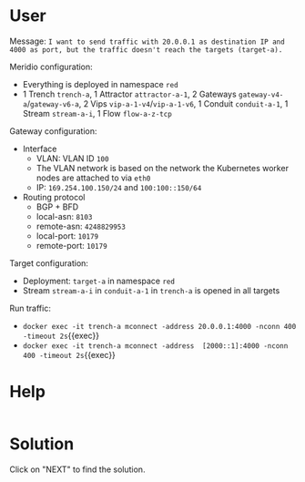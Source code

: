 # User

Message: `I want to send traffic with 20.0.0.1 as destination IP and 4000 as port, but the traffic doesn't reach the targets (target-a).`

Meridio configuration:
* Everything is deployed in namespace `red`
* 1 Trench `trench-a`, 1 Attractor `attractor-a-1`, 2 Gateways `gateway-v4-a`/`gateway-v6-a`, 2 Vips `vip-a-1-v4`/`vip-a-1-v6`, 1 Conduit `conduit-a-1`, 1 Stream `stream-a-i`, 1 Flow `flow-a-z-tcp`

Gateway configuration:
* Interface
   * VLAN: VLAN ID `100`
   * The VLAN network is based on the network the Kubernetes worker nodes are attached to via `eth0`
   * IP: `169.254.100.150/24` and `100:100::150/64`
* Routing protocol
   * BGP + BFD
   * local-asn: `8103`
   * remote-asn: `4248829953`
   * local-port: `10179`
   * remote-port: `10179`

Target configuration:
* Deployment: `target-a` in namespace `red`
* Stream `stream-a-i` in `conduit-a-1` in `trench-a` is opened in all targets

Run traffic:
* `docker exec -it trench-a mconnect -address 20.0.0.1:4000 -nconn 400 -timeout 2s`{{exec}}
* `docker exec -it trench-a mconnect -address  [2000::1]:4000 -nconn 400 -timeout 2s`{{exec}}

# Help

```
```

# Solution

Click on "NEXT" to find the solution.